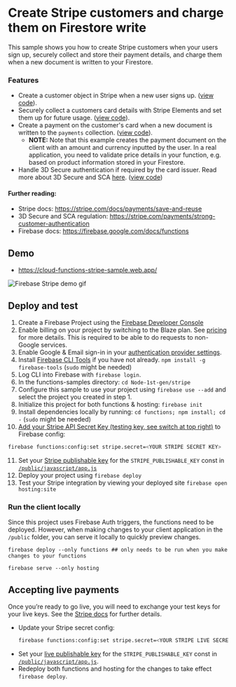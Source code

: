 # Create Stripe customers and charge them on Firestore write

This sample shows you how to create Stripe customers when your users sign up, securely collect and store their payment details, and charge them when a new document is written to your Firestore.

### Features

- Create a customer object in Stripe when a new user signs up. ([view code](./functions/index.js#L29)).
- Securely collect a customers card details with Stripe Elements and set them up for future usage. ([view code](./public/javascript/app.js#L69)).
- Create a payment on the customer's card when a new document is written to the `payments` collection. ([view code](./functions/index.js#L75)).
  - **NOTE:** Note that this example creates the payment document on the client with an amount and currency inputted by the user. In a real application, you need to validate price details in your function, e.g. based on product information stored in your Firestore.
- Handle 3D Secure authentication if required by the card issuer. Read more about 3D Secure and SCA [here](https://stripe.com/payments/strong-customer-authentication). ([view code](./functions/index.js#L114))

#### Further reading:

- Stripe docs: https://stripe.com/docs/payments/save-and-reuse
- 3D Secure and SCA regulation: https://stripe.com/payments/strong-customer-authentication
- Firebase docs: https://firebase.google.com/docs/functions

## Demo

- https://cloud-functions-stripe-sample.web.app/

![Firebase Stripe demo gif](./demo.gif)

## Deploy and test

1. Create a Firebase Project using the [Firebase Developer Console](https://console.firebase.google.com)
2. Enable billing on your project by switching to the Blaze plan. See [pricing](https://firebase.google.com/pricing/) for more details. This is required to be able to do requests to non-Google services.
3. Enable Google & Email sign-in in your [authentication provider settings](https://console.firebase.google.com/project/_/authentication/providers).
4. Install [Firebase CLI Tools](https://github.com/firebase/firebase-tools) if you have not already. `npm install -g firebase-tools` (`sudo` might be needed)
5. Log CLI into Firebase with `firebase login`.
6. In the functions-samples directory: `cd Node-1st-gen/stripe`
7. Configure this sample to use your project using `firebase use --add` and select the project you created in step 1.
8. Initialize this project for both functions & hosting: `firebase init`
9. Install dependencies locally by running: `cd functions; npm install; cd -` (`sudo` might be needed)
10. [Add your Stripe API Secret Key (testing key, see switch at top right)](https://dashboard.stripe.com/account/apikeys) to Firebase config:
  ```bash
  firebase functions:config:set stripe.secret=<YOUR STRIPE SECRET KEY>
  ```
11. Set your [Stripe publishable key](https://dashboard.stripe.com/account/apikeys) for the `STRIPE_PUBLISHABLE_KEY` const in [`/public/javascript/app.js`](./public/javascript/app.js#L16)
12. Deploy your project using `firebase deploy`
13. Test your Stripe integration by viewing your deployed site `firebase open hosting:site`

### Run the client locally

Since this project uses Firebase Auth triggers, the functions need to be deployed. However, when making changes to your client application in the `/public` folder, you can serve it locally to quickly preview changes.

```
firebase deploy --only functions ## only needs to be run when you make changes to your functions

firebase serve --only hosting
```

## Accepting live payments

Once you’re ready to go live, you will need to exchange your test keys for your live keys. See the [Stripe docs](https://stripe.com/docs/keys) for further details.

- Update your Stripe secret config:
  ```bash
  firebase functions:config:set stripe.secret=<YOUR STRIPE LIVE SECRET KEY>
  ```
- Set your [live publishable key](https://dashboard.stripe.com/account/apikeys) for the `STRIPE_PUBLISHABLE_KEY` const in [`/public/javascript/app.js`](./public/javascript/app.js#L16).
- Redeploy both functions and hosting for the changes to take effect `firebase deploy`.
